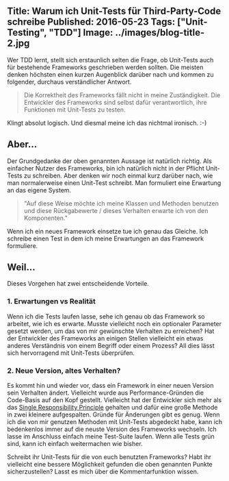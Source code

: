 Title: Warum ich Unit-Tests für Third-Party-Code schreibe
Published: 2016-05-23
Tags: ["Unit-Testing", "TDD"]
Image: ../images/blog-title-2.jpg
---
Wer TDD lernt, stellt sich erstaunlich selten die Frage, ob Unit-Tests auch für bestehende Frameworks geschrieben werden sollten. Die meisten denken höchsten einen kurzen Augenblick darüber nach und kommen zu folgender, durchaus verständlicher Antwort.

> Die Korrektheit des Frameworks fällt nicht in meine Zuständigkeit. Die Entwickler des Frameworks sind selbst dafür verantwortlich, ihre Funktionen mit Unit-Tests zu testen.

Klingt absolut logisch. Und diesmal meine ich das nichtmal ironisch. :-)

## Aber...
Der Grundgedanke der oben genannten Aussage ist natürlich richtig. Als einfacher Nutzer des Frameworks, bin ich<!-- Read More --> natürlich nicht in der Pflicht Unit-Tests zu schreiben. Aber denken wir noch einmal kurz darüber nach, wie man normalerweise einen Unit-Test schreibt. Man formuliert eine Erwartung an das eigene System. 

> "Auf diese Weise möchte ich meine Klassen und Methoden benutzen und diese Rückgabewerte / dieses Verhalten erwarte ich von den Komponenten."

Wenn ich ein neues Framework einsetze tue ich genau das Gleiche. Ich schreibe einen Test in dem ich meine Erwartungen an das Framework formuliere.

## Weil...
Dieses Vorgehen hat zwei entscheidende Vorteile. 

### 1. Erwartungen vs Realität
Wenn ich die Tests laufen lasse, sehe ich genau ob das Framework so arbeitet, wie ich es erwarte. Musste vielleicht noch ein optionaler Parameter gesetzt werden, um das von mir gewünschte Verhalten zu erreichen? Hat der Entwickler des Frameworks an einigen Stellen vielleicht ein etwas anderes Verständnis von einem Begriff oder einem Prozess? All dies lässt sich hervorragend mit Unit-Tests überprüfen.

### 2. Neue Version, altes Verhalten?
Es kommt hin und wieder vor, dass ein Framework in einer neuen Version sein Verhalten ändert. Vielleicht wurde aus Performance-Gründen die Code-Basis auf den Kopf gestellt. Vielleicht hat der Entwickler sich mehr als das [Single Responsibility Principle](https://de.m.wikipedia.org/wiki/Single-Responsibility-Prinzip) gehalten und dafür eine große Methode in zwei kleinere aufgespalten. Gründe für Änderungen gibt es genug. Wenn ich die von mir genutzen Methoden mit Unit-Tests abgedeckt habe, kann ich bedenkenlos immer auf die neuste Version des Frameworks wechseln. Ich lasse im Anschluss einfach meine Test-Suite laufen. Wenn alle Tests grün 
sind, kann ich einfach weitermachen wie bisher.

Schreibt ihr Unit-Tests für die von euch benutzten Frameworks? Habt ihr vielleicht eine bessere Möglichkeit gefunden die oben genannten Punkte sicherzustellen? Lasst es mich über die Kommentarfunktion wissen.

